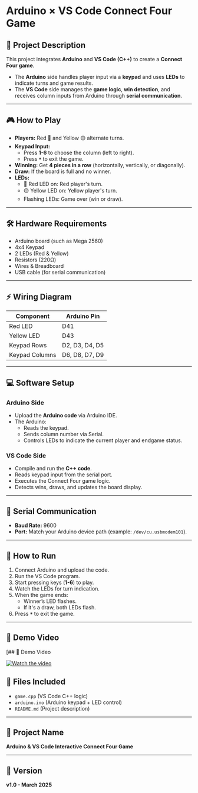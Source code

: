 
# Arduino × VS Code Connect Four Game

## 📌 Project Description
This project integrates **Arduino** and **VS Code (C++)** to create a **Connect Four game**.  
- The **Arduino** side handles player input via a **keypad** and uses **LEDs** to indicate turns and game results.
- The **VS Code** side manages the **game logic**, **win detection**, and receives column inputs from Arduino through **serial communication**.

---

## 🎮 How to Play
- **Players:** Red 🔴 and Yellow 🟡 alternate turns.
- **Keypad Input:**  
  - Press **1-6** to choose the column (left to right).
  - Press **`*`** to exit the game.
- **Winning:** Get **4 pieces in a row** (horizontally, vertically, or diagonally).
- **Draw:** If the board is full and no winner.
- **LEDs:**
  - 🔴 Red LED on: Red player's turn.
  - 🟡 Yellow LED on: Yellow player's turn.
  - Flashing LEDs: Game over (win or draw).

---

## 🛠️ Hardware Requirements
- Arduino board (such as Mega 2560)
- 4x4 Keypad
- 2 LEDs (Red & Yellow)
- Resistors (220Ω)
- Wires & Breadboard
- USB cable (for serial communication)

---

## ⚡ Wiring Diagram
| Component      | Arduino Pin |
|---------------|-------------|
| Red LED      | D41         |
| Yellow LED   | D43         |
| Keypad Rows  | D2, D3, D4, D5 |
| Keypad Columns | D6, D8, D7, D9 |

---

## 💻 Software Setup

### Arduino Side
- Upload the **Arduino code** via Arduino IDE.
- The Arduino:
  - Reads the keypad.
  - Sends column number via Serial.
  - Controls LEDs to indicate the current player and endgame status.

### VS Code Side
- Compile and run the **C++ code**.
- Reads keypad input from the serial port.
- Executes the Connect Four game logic.
- Detects wins, draws, and updates the board display.

---

## 🔗 Serial Communication
- **Baud Rate:** 9600
- **Port:** Match your Arduino device path (example: `/dev/cu.usbmodem101`).

---

## 🚀 How to Run
1. Connect Arduino and upload the code.
2. Run the VS Code program.
3. Start pressing keys (**1-6**) to play.
4. Watch the LEDs for turn indication.
5. When the game ends:
   - Winner’s LED flashes.
   - If it's a draw, both LEDs flash.
6. Press **`*`** to exit the game.

---
## 🎥 Demo Video

[## 🎥 Demo Video

[![Watch the video](https://img.youtube.com/vi/dQw4w9WgXcQ/maxresdefault.jpg)](https://www.youtube.com/watch?v=dQw4w9WgXcQ)

## 📂 Files Included
- `game.cpp` (VS Code C++ logic)
- `arduino.ino` (Arduino keypad + LED control)
- `README.md` (Project description)

---

## 📌 Project Name
**Arduino & VS Code Interactive Connect Four Game**

---

## 📅 Version
**v1.0 - March 2025**
